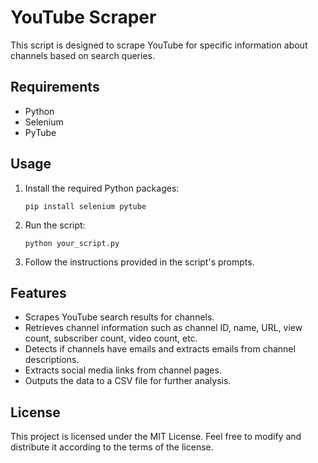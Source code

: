 <!DOCTYPE html>
<html>

<body>
    <h1>YouTube Scraper</h1>
    <p>This script is designed to scrape YouTube for specific information about channels based on search queries.</p>
    <h2>Requirements</h2>
    <ul>
        <li>Python</li>
        <li>Selenium</li>
        <li>PyTube</li>
    </ul>
    <h2>Usage</h2>
    <ol>
        <li>Install the required Python packages:</li>
        <pre><code>pip install selenium pytube</code></pre>
        <li>Run the script:</li>
        <pre><code>python your_script.py</code></pre>
        <li>Follow the instructions provided in the script's prompts.</li>
    </ol>
    <h2>Features</h2>
    <ul>
        <li>Scrapes YouTube search results for channels.</li>
        <li>Retrieves channel information such as channel ID, name, URL, view count, subscriber count, video count, etc.</li>
        <li>Detects if channels have emails and extracts emails from channel descriptions.</li>
        <li>Extracts social media links from channel pages.</li>
        <li>Outputs the data to a CSV file for further analysis.</li>
    </ul>
    <h2>License</h2>
    <p>This project is licensed under the MIT License. Feel free to modify and distribute it according to the terms of the license.</p>
</body>
</html>

